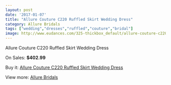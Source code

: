 ```yaml
---
layout: post
date: '2017-01-07'
title: "Allure Couture C220 Ruffled Skirt Wedding Dress"
category: Allure Bridals
tags: ["wedding","dresses","ruffled","couture","bridal"]
image: http://www.eudances.com/325-thickbox_default/allure-couture-c220-ruffled-skirt-wedding-dress.jpg
---
```

Allure Couture C220 Ruffled Skirt Wedding Dress

On Sales: **$402.99**
<a href="https://www.eudances.com/en/allure-bridals/100-allure-couture-c220-ruffled-skirt-wedding-dress.html"><amp-img layout="responsive" width="600" height="600" src="//www.eudances.com/325-thickbox_default/allure-couture-c220-ruffled-skirt-wedding-dress.jpg" alt="Allure Couture C220 Ruffled Skirt Wedding Dress 0" /></a>
<a href="https://www.eudances.com/en/allure-bridals/100-allure-couture-c220-ruffled-skirt-wedding-dress.html"><amp-img layout="responsive" width="600" height="600" src="//www.eudances.com/326-thickbox_default/allure-couture-c220-ruffled-skirt-wedding-dress.jpg" alt="Allure Couture C220 Ruffled Skirt Wedding Dress 1" /></a>
<a href="https://www.eudances.com/en/allure-bridals/100-allure-couture-c220-ruffled-skirt-wedding-dress.html"><amp-img layout="responsive" width="600" height="600" src="//www.eudances.com/327-thickbox_default/allure-couture-c220-ruffled-skirt-wedding-dress.jpg" alt="Allure Couture C220 Ruffled Skirt Wedding Dress 2" /></a>

Buy it: [Allure Couture C220 Ruffled Skirt Wedding Dress](https://www.eudances.com/en/allure-bridals/100-allure-couture-c220-ruffled-skirt-wedding-dress.html "Allure Couture C220 Ruffled Skirt Wedding Dress")

View more: [Allure Bridals](https://www.eudances.com/en/2-allure-bridals "Allure Bridals")